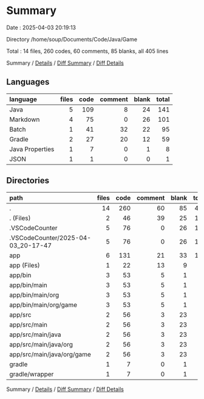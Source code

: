 # Summary

Date : 2025-04-03 20:19:13

Directory /home/soup/Documents/Code/Java/Game

Total : 14 files,  260 codes, 60 comments, 85 blanks, all 405 lines

Summary / [Details](details.md) / [Diff Summary](diff.md) / [Diff Details](diff-details.md)

## Languages
| language | files | code | comment | blank | total |
| :--- | ---: | ---: | ---: | ---: | ---: |
| Java | 5 | 109 | 8 | 24 | 141 |
| Markdown | 4 | 75 | 0 | 26 | 101 |
| Batch | 1 | 41 | 32 | 22 | 95 |
| Gradle | 2 | 27 | 20 | 12 | 59 |
| Java Properties | 1 | 7 | 0 | 1 | 8 |
| JSON | 1 | 1 | 0 | 0 | 1 |

## Directories
| path | files | code | comment | blank | total |
| :--- | ---: | ---: | ---: | ---: | ---: |
| . | 14 | 260 | 60 | 85 | 405 |
| . (Files) | 2 | 46 | 39 | 25 | 110 |
| .VSCodeCounter | 5 | 76 | 0 | 26 | 102 |
| .VSCodeCounter/2025-04-03_20-17-47 | 5 | 76 | 0 | 26 | 102 |
| app | 6 | 131 | 21 | 33 | 185 |
| app (Files) | 1 | 22 | 13 | 9 | 44 |
| app/bin | 3 | 53 | 5 | 1 | 59 |
| app/bin/main | 3 | 53 | 5 | 1 | 59 |
| app/bin/main/org | 3 | 53 | 5 | 1 | 59 |
| app/bin/main/org/game | 3 | 53 | 5 | 1 | 59 |
| app/src | 2 | 56 | 3 | 23 | 82 |
| app/src/main | 2 | 56 | 3 | 23 | 82 |
| app/src/main/java | 2 | 56 | 3 | 23 | 82 |
| app/src/main/java/org | 2 | 56 | 3 | 23 | 82 |
| app/src/main/java/org/game | 2 | 56 | 3 | 23 | 82 |
| gradle | 1 | 7 | 0 | 1 | 8 |
| gradle/wrapper | 1 | 7 | 0 | 1 | 8 |

Summary / [Details](details.md) / [Diff Summary](diff.md) / [Diff Details](diff-details.md)